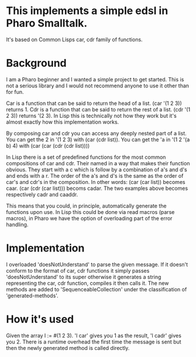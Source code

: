 # This implements a simple edsl in Pharo Smalltalk.

It's based on Common Lisps car, cdr family of functions.

# Background

I am a Pharo beginner and I wanted a simple project to get started. This is not a serious library and I would not recommend anyone to use it other than for fun.

Car is a function that can be said to return the head of a list.
(car '(1 2 3)) returns 1.
Cdr is a function that can be said to return the rest of a list.
(cdr '(1 2 3)) returns '(2 3).
In Lisp this is technically not how they work but it's almost exactly how this implementation works.

By composing car and cdr you can access any deeply nested part of a list.
You can get the 2 in '(1 2 3) with (car (cdr list)).
You can get the 'a in '(1 2 '(a b) 4) with (car (car (cdr (cdr list))))

In Lisp there is a set of predefined functions for the most common compositions of car and cdr. Their named in a way that makes their function obvious.
They start with a c which is follow by a combination of a's and d's and ends with a r.
The order of the a's and d's is the same as the order of car's and cdr's in the composition.
In other words:
(car (car list)) becomes caar.
(car (cdr (car list))) becoms cadar.
The two examples above becomes respectively cadr and caaddr.

This means that you could, in principle, automatically generate the functions upon use. In Lisp this could be done via read macros (parse macros), in Pharo we have the option of overloading part of the error handling.

# Implementation

I overloaded 'doesNotUnderstand' to parse the given message. If it doesn't conform to the format of car, cdr functions it simply passes 'doesNotUnderstand' to its super otherwise it generates a string representing the car, cdr function, compiles it then calls it.
The new methods are added to 'SequenceableCollection' under the classification of 'generated-methods'. 

# How it's used

Given the array l := #(1 2 3).
'l car' gives you 1 as the result,
'l cadr' gives you 2.
There is a runtime overhead the first time the message is sent but then the newly generated method is called directly.
